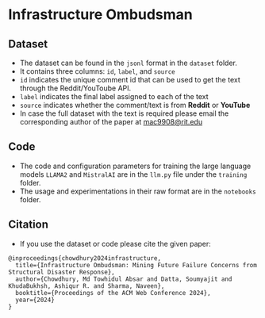 # Infrastructure Ombudsman

## Dataset
- The dataset can be found in the `jsonl` format in the `dataset` folder.
- It contains three columns: `id`, `label`, and `source`
- `id` indicates the unique comment id that can be used to get the text through the Reddit/YouToube API. 
- `label` indicates the final label assigned to each of the text
- `source` indicates whether the comment/text is from **Reddit** or **YouTube**
- In case the full dataset with the text is required please email the corresponding author of the paper at [mac9908@rit.edu](mailto:mac9908@rit.edu)

## Code
- The code and configuration parameters for training the large language models `LLAMA2` and `MistralAI` are in the `llm.py` file under the `training` folder.
- The usage and experimentations in their raw format are in the `notebooks` folder.

## Citation
- If you use the dataset or code please cite the given paper:

```
@inproceedings{chowdhury2024infrastructure,
  title={Infrastructure Ombudsman: Mining Future Failure Concerns from Structural Disaster Response},
  author={Chowdhury, Md Towhidul Absar and Datta, Soumyajit and KhudaBukhsh, Ashiqur R. and Sharma, Naveen},
  booktitle={Proceedings of the ACM Web Conference 2024},
  year={2024}
}
```



